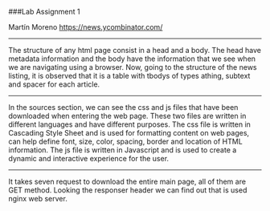 ###Lab Assignment 1

Martín Moreno
<https://news.ycombinator.com/>
____
The structure of any html page consist in a head and a body. The head have metadata information and the body have the information that we see when we are navigating using a browser.
Now, going to the structure of the news listing, it is observed that it is a table with tbodys of types athing, subtext and spacer for each article.
___
In the sources section, we can see the css and js files that have been downloaded when entering the web page.
These two files are written in different languages and have different purposes. The css file is written in Cascading Style Sheet and is used for formatting content on web pages, can help define font, size, color, spacing, border and location of HTML information. The js file is written in Javascript and is used to create a dynamic and interactive experience for the user.
___
It takes seven request to download the entire main page, all of them are GET method. Looking the responser header we can find out that is used nginx web server.
